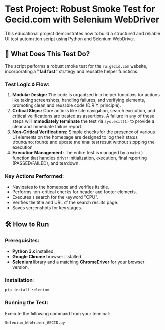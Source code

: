 # Test Project: Robust Smoke Test for Gecid.com with Selenium WebDriver

This educational project demonstrates how to build a structured and reliable UI test automation script using Python and Selenium WebDriver.

## 🚀 What Does This Test Do?

The script performs a robust smoke test for the `ru.gecid.com` website, incorporating a **"fail fast"** strategy and reusable helper functions.

### Test Logic & Flow:
1.  **Modular Design:** The code is organized into helper functions for actions like taking screenshots, handling failures, and verifying elements, promoting clean and reusable code (D.R.Y. principle).
2.  **Critical Steps:** Core actions like site navigation, search execution, and critical verifications are treated as assertions. A failure in any of these steps will **immediately terminate** the test via `sys.exit(1)` to provide a clear and immediate failure report.
3.  **Non-Critical Verifications:** Simple checks for the presence of various UI elements on the homepage are designed to log their status (found/not found) and update the final test result without stopping the execution.
4.  **Execution Management:** The entire test is managed by a `main()` function that handles driver initialization, execution, final reporting (PASSED/FAILED), and teardown.

### Key Actions Performed:
*   Navigates to the homepage and verifies its title.
*   Performs non-critical checks for header and footer elements.
*   Executes a search for the keyword "CPU".
*   Verifies the title and URL of the search results page.
*   Saves screenshots for key stages.

## 🛠️ How to Run

### Prerequisites:
*   **Python 3.x** installed.
*   **Google Chrome** browser installed.
*   **Selenium** library and a matching **ChromeDriver** for your browser version.

### Installation:
```
pip install selenium
```
### Running the Test:
Execute the following command from your terminal:
```
Selenium_WebDriver_GECID.py
```
